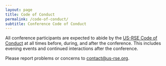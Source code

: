 ```yaml
---
layout: page
title: Code of Conduct
permalink: /code-of-conduct/
subtitle: Conference Code of Conduct
---
```


All conference participants are expected to abide by the [US-RSE Code of Conduct](https://us-rse.org/code-of-conduct) at all times before, during, and after the conference.  This includes evening events and continued interactions after the conference.

Please report problems or concerns to contact@us-rse.org.

